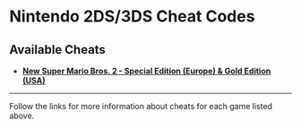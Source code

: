 # Nintendo 2DS/3DS Cheat Codes

## Available Cheats

 - **[New Super Mario Bros. 2 - Special Edition (Europe) & Gold Edition (USA)](https://github.com/KimDebroye/N3DS-Cheat-Codes/tree/master/New%20Super%20Mario%20Bros.%202%20-%20Special%20%26%20Gold%20Edition)**

**************************************************

Follow the links for more information about cheats for each game listed above.
